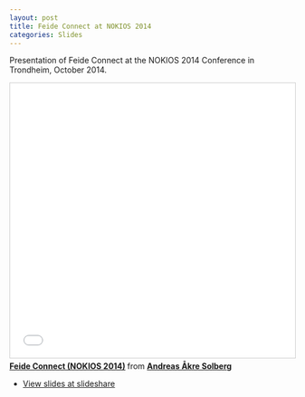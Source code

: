 ```yaml
---
layout: post
title: Feide Connect at NOKIOS 2014
categories: Slides
---
```



Presentation of Feide Connect at the NOKIOS 2014 Conference in Trondheim, October 2014.

<iframe src="//www.slideshare.net/slideshow/embed_code/41095333" width="595" height="485" frameborder="0" marginwidth="0" marginheight="0" scrolling="no" style="border:1px solid #CCC; border-width:1px; margin-bottom:5px; max-width: 100%;" allowfullscreen> </iframe> <div style="margin-bottom:5px"> <strong> <a href="//www.slideshare.net/erlang/feide-connect-nokios-2014" title="Feide Connect (NOKIOS 2014)" target="_blank">Feide Connect (NOKIOS 2014)</a> </strong> from <strong><a href="//www.slideshare.net/erlang" target="_blank">Andreas Åkre Solberg</a></strong> </div>

* [View slides at slideshare](http://www.slideshare.net/erlang/feide-connect-nokios-2014)